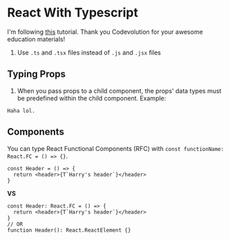 # React With Typescript

I'm following [this](https://youtube.com/playlist?list=PLC3y8-rFHvwi1AXijGTKM0BKtHzVC-LSK) tutorial. Thank you Codevolution for your awesome education materials!

1. Use `.ts` and `.tsx` files instead of `.js` and `.jsx` files

## Typing Props

1. When you pass props to a child component, the props' data types must be predefined within the child component. Example:

```
Haha lol.
```

## Components

You can type React Functional Components (RFC) with `const functionName: React.FC = () => {}`.

```
const Header = () => {
  return <header>{T`Harry's header`}</header>
}
```

**VS**

```
const Header: React.FC = () => {
  return <header>{T`Harry's header`}</header>
}
// OR
function Header(): React.ReactElement {}
```
